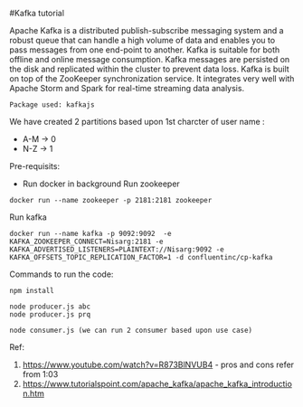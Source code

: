 #Kafka tutorial

Apache Kafka is a distributed publish-subscribe messaging system and a robust queue that can handle a high volume of data and enables you to pass messages from one end-point to another. Kafka is suitable for both offline and online message consumption. Kafka messages are persisted on the disk and replicated within the cluster to prevent data loss. Kafka is built on top of the ZooKeeper synchronization service. It integrates very well with Apache Storm and Spark for real-time streaming data analysis.

`Package used: kafkajs`

We have created 2 partitions based upon 1st charcter of user name :

-   A-M -> 0
-   N-Z -> 1

Pre-requisits:

-   Run docker in background
    Run zookeeper

```
docker run --name zookeeper -p 2181:2181 zookeeper
```

Run kafka

```
docker run --name kafka -p 9092:9092  -e KAFKA_ZOOKEEPER_CONNECT=Nisarg:2181 -e KAFKA_ADVERTISED_LISTENERS=PLAINTEXT://Nisarg:9092 -e KAFKA_OFFSETS_TOPIC_REPLICATION_FACTOR=1 -d confluentinc/cp-kafka
```

Commands to run the code:

```
npm install

node producer.js abc
node producer.js prq

node consumer.js (we can run 2 consumer based upon use case)
```

Ref:

1. https://www.youtube.com/watch?v=R873BlNVUB4 - pros and cons refer from 1:03
2. https://www.tutorialspoint.com/apache_kafka/apache_kafka_introduction.htm
